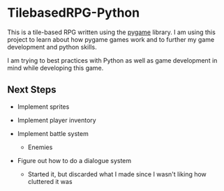# TilebasedRPG-Python

This is a tile-based RPG written using the [pygame](https://www.pygame.org/news) library. I am using this project to learn about how pygame games work and to further my game development and python skills.

I am trying to best practices with Python as well as game development in mind while developing this game.

## Next Steps 

* Implement sprites

* Implement player inventory

* Implement battle system

  * Enemies

* Figure out how to do a dialogue system

  * Started it, but discarded what I made since I wasn't liking how cluttered it was
